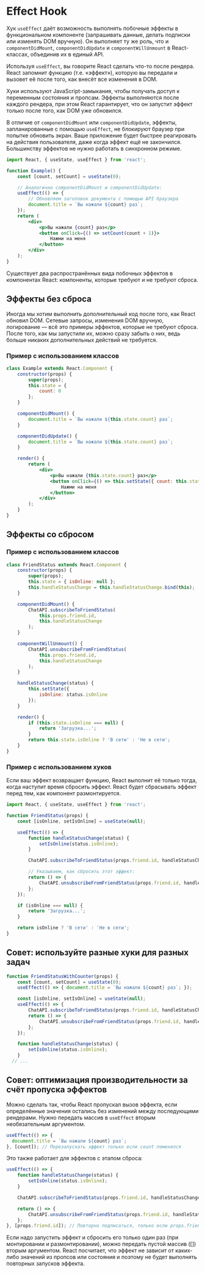 # Effect Hook

Хук `useEffect` даёт возможность выполнять побочные эффекты в функциональном компоненте (запрашивать данные, делать подписки или изменять DOM вручную). Он выполняет ту же роль, что и `componentDidMount`, `componentDidUpdate` и `componentWillUnmount` в React-классах, объединив их в единый API.

Используя `useEffect`, вы говорите React сделать что-то после рендера. React запомнит функцию (т.е. «эффект»), которую вы передали и вызовет её после того, как внесёт все изменения в DOM. 

Хуки используют JavaScript-замыкания, чтобы получать доступ к переменным состояния и пропсам. Эффекты выполняются после каждого рендера, при этом React гарантирует, что он запустит эффект только после того, как DOM уже обновился.

В отличие от `componentDidMount` или `componentDidUpdate`, эффекты, запланированные с помощью `useEffect`, не блокируют браузер при попытке обновить экран. Ваше приложение будет быстрее реагировать на действия пользователя, даже когда эффект ещё не закончился. Большинству эффектов не нужно работать в синхронном режиме. 

```jsx
import React, { useState, useEffect } from 'react';

function Example() {
    const [count, setCount] = useState(0);

    // Аналогично componentDidMount и componentDidUpdate:  
    useEffect(() => {
        // Обновляем заголовок документа с помощью API браузера
        document.title = `Вы нажали ${count} раз`;  
    });
    return (
        <div>
            <p>Вы нажали {count} раз</p>
            <button onClick={() => setCount(count + 1)}>
                Нажми на меня
            </button>
        </div>
    );
}
```

Существует два распространённых вида побочных эффектов в компонентах React: компоненты, которые требуют и не требуют сброса.

## Эффекты без сброса

Иногда мы хотим выполнить дополнительный код после того, как React обновил DOM. Сетевые запросы, изменения DOM вручную, логирование — всё это примеры эффектов, которые не требуют сброса. После того, как мы запустили их, можно сразу забыть о них, ведь больше никаких дополнительных действий не требуется.

### Пример с использованием классов

```jsx
class Example extends React.Component {
    constructor(props) {
        super(props);
        this.state = {
            count: 0
        };
    }

    componentDidMount() {
        document.title = `Вы нажали ${this.state.count} раз`;  
    }

    componentDidUpdate() {
        document.title = `Вы нажали ${this.state.count} раз`;
    }

    render() {
        return (
            <div>
                <p>Вы нажали {this.state.count} раз</p>
                <button onClick={() => this.setState({ count: this.state.count + 1 })}>
                    Нажми на меня
                </button>
            </div>
        );
    }
}
```

## Эффекты со сбросом  

### Пример с использованием классов 

```jsx
class FriendStatus extends React.Component {
    constructor(props) {
        super(props);
        this.state = { isOnline: null };
        this.handleStatusChange = this.handleStatusChange.bind(this);
    }

    componentDidMount() {    
        ChatAPI.subscribeToFriendStatus(      
            this.props.friend.id,      
            this.handleStatusChange    
        );  
    } 

    componentWillUnmount() {    
        ChatAPI.unsubscribeFromFriendStatus(      
            this.props.friend.id,      
            this.handleStatusChange    
        );  
    }  

    handleStatusChange(status) {    
        this.setState({      
            isOnline: status.isOnline    
        });  
    }

    render() {
        if (this.state.isOnline === null) {
            return 'Загрузка...';
        }
        return this.state.isOnline ? 'В сети' : 'Не в сети';
    }
}
```

### Пример с использованием хуков 

Если ваш эффект возвращает функцию, React выполнит её только тогда, когда наступит время сбросить эффект.  React будет сбрасывать эффект перед тем, как компонент размонтируется.

```jsx
import React, { useState, useEffect } from 'react';

function FriendStatus(props) {
    const [isOnline, setIsOnline] = useState(null);

    useEffect(() => {   
        function handleStatusChange(status) {      
            setIsOnline(status.isOnline);    
        }

        ChatAPI.subscribeToFriendStatus(props.friend.id, handleStatusChange);

        // Указываем, как сбросить этот эффект:    
        return () => {      
            ChatAPI.unsubscribeFromFriendStatus(props.friend.id, handleStatusChange);    
        };  
    });

    if (isOnline === null) {
        return 'Загрузка...';
    }

    return isOnline ? 'В сети' : 'Не в сети';
}
```

## Совет: используйте разные хуки для разных задач

```js
function FriendStatusWithCounter(props) {
    const [count, setCount] = useState(0);
    useEffect(() => { document.title = `Вы нажали ${count} раз`; });

    const [isOnline, setIsOnline] = useState(null);
    useEffect(() => { 
        ChatAPI.subscribeToFriendStatus(props.friend.id, handleStatusChange);
        return () => {
            ChatAPI.unsubscribeFromFriendStatus(props.friend.id, handleStatusChange);
        };
    });

    function handleStatusChange(status) {
        setIsOnline(status.isOnline);
    }
  // ...
```

## Совет: оптимизация производительности за счёт пропуска эффектов 

Можно сделать так, чтобы React пропускал вызов эффекта, если определённые значения остались без изменений между последующими рендерами. Нужно передать массив в `useEffect` вторым необязательным аргументом.

```js
useEffect(() => {
  document.title = `Вы нажали ${count} раз`;
}, [count]); // Перезапускать эффект только если count поменялся
```
Это также работает для эффектов с этапом сброса:

```js
useEffect(() => {
    function handleStatusChange(status) {
        setIsOnline(status.isOnline);
    }

    ChatAPI.subscribeToFriendStatus(props.friend.id, handleStatusChange);

    return () => {
        ChatAPI.unsubscribeFromFriendStatus(props.friend.id, handleStatusChange);
    };
}, [props.friend.id]); // Повторно подписаться, только если props.friend.id изменился
```

Если надо запустить эффект и сбросить его только один раз (при монтировании и размонтировании), можно передать пустой массив ([]) вторым аргументом. React посчитает, что эффект не зависит от каких-либо значений из пропсов или состояния и поэтому не будет выполнять повторных запусков эффекта.
